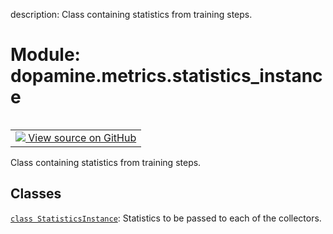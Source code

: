 description: Class containing statistics from training steps.

<div itemscope itemtype="http://developers.google.com/ReferenceObject">
<meta itemprop="name" content="dopamine.metrics.statistics_instance" />
<meta itemprop="path" content="Stable" />
</div>

# Module: dopamine.metrics.statistics_instance

<!-- Insert buttons and diff -->

<table class="tfo-notebook-buttons tfo-api nocontent" align="left">
<td>
  <a target="_blank" href="https://github.com/google/dopamine/tree/master/dopamine/metrics/statistics_instance.py">
    <img src="https://www.tensorflow.org/images/GitHub-Mark-32px.png" />
    View source on GitHub
  </a>
</td>
</table>



Class containing statistics from training steps.



## Classes

[`class StatisticsInstance`](../../dopamine/metrics/statistics_instance/StatisticsInstance.md): Statistics to be passed to each of the collectors.

